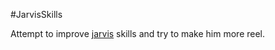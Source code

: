 #JarvisSkills

Attempt to improve [jarvis](https://github.com/alexylem/jarvis.git) skills and try to make him more reel.